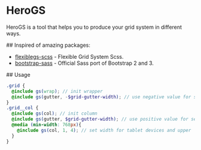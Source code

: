 # HeroGS
HeroGS is a tool that helps you to produce your grid system in different ways.

## Inspired of amazing packages:
- [flexiblegs-scss](https://github.com/flexiblegs/flexiblegs-scss) - Flexible Grid System Scss.
- [bootstrap-sass](https://github.com/twbs/bootstrap-sass) - Official Sass port of Bootstrap 2 and 3.

## Usage
```scss
.grid {
  @include gs(wrap); // init wrapper
  @include gs(gutter, -$grid-gutter-width); // use negative value for setting gutter for wrapper
}
.grid__col {
  @include gs(col); // init column
  @include gs(gutter, $grid-gutter-width); // use positive value for setting gutter for columns
  @media (min-width: 768px){
    @include gs(col, 1, 4); // set width for tablet devices and upper
  }
}
```